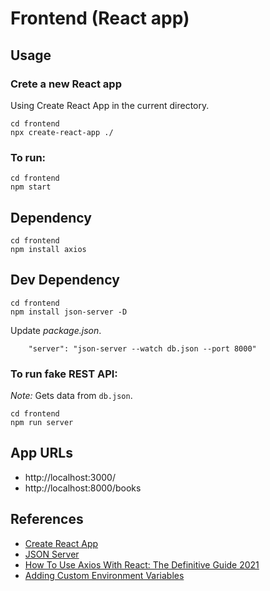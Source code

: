 # Frontend (React app)

## Usage

### Crete a new React app

Using Create React App in the current directory.

```
cd frontend
npx create-react-app ./
```

### To run:

```
cd frontend
npm start
```

## Dependency

```
cd frontend
npm install axios
```

## Dev Dependency

```
cd frontend
npm install json-server -D
```

Update _package.json_.

```
    "server": "json-server --watch db.json --port 8000"
```

### To run fake REST API:

_Note:_ Gets data from `db.json`.

```
cd frontend
npm run server
```

## App URLs

- http://localhost:3000/
- http://localhost:8000/books

## References

- [Create React App](https://create-react-app.dev/docs/getting-started/)
- [JSON Server](https://www.npmjs.com/package/json-server)
- [How To Use Axios With React: The Definitive Guide 2021](https://www.freecodecamp.org/news/how-to-use-axios-with-react/)
- [Adding Custom Environment Variables](https://create-react-app.dev/docs/adding-custom-environment-variables/)
